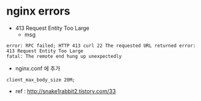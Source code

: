 # nginx errors

* 413 Request Entity Too Large
  * msg
```
error: RPC failed; HTTP 413 curl 22 The requested URL returned error: 413 Request Entity Too Large
fatal: The remote end hung up unexpectedly
```
  * nginx.conf 에 추가
```
client_max_body_size 20M;
```
  * ref : http://snake1rabbit2.tistory.com/33